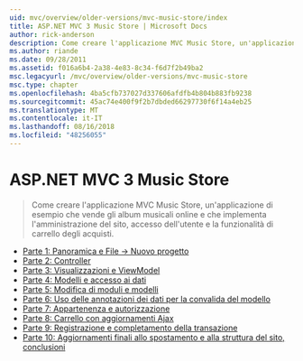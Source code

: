 ```yaml
---
uid: mvc/overview/older-versions/mvc-music-store/index
title: ASP.NET MVC 3 Music Store | Microsoft Docs
author: rick-anderson
description: Come creare l'applicazione MVC Music Store, un'applicazione di esempio che vende gli album musicali online e che implementa l'amministrazione del sito, accesso dell'utente, un...
ms.author: riande
ms.date: 09/28/2011
ms.assetid: f016a6b4-2a38-4e83-8c34-f6d7f2b49ba2
msc.legacyurl: /mvc/overview/older-versions/mvc-music-store
msc.type: chapter
ms.openlocfilehash: 4ba5cfb737027d337606afdfb4b804b883fb9238
ms.sourcegitcommit: 45ac74e400f9f2b7dbded66297730f6f14a4eb25
ms.translationtype: MT
ms.contentlocale: it-IT
ms.lasthandoff: 08/16/2018
ms.locfileid: "48256055"
---
```

<a name="aspnet-mvc-3-music-store"></a>ASP.NET MVC 3 Music Store
====================
> Come creare l'applicazione MVC Music Store, un'applicazione di esempio che vende gli album musicali online e che implementa l'amministrazione del sito, accesso dell'utente e la funzionalità di carrello degli acquisti.


- [Parte 1: Panoramica e File -> Nuovo progetto](mvc-music-store-part-1.md)
- [Parte 2: Controller](mvc-music-store-part-2.md)
- [Parte 3: Visualizzazioni e ViewModel](mvc-music-store-part-3.md)
- [Parte 4: Modelli e accesso ai dati](mvc-music-store-part-4.md)
- [Parte 5: Modifica di moduli e modelli](mvc-music-store-part-5.md)
- [Parte 6: Uso delle annotazioni dei dati per la convalida del modello](mvc-music-store-part-6.md)
- [Parte 7: Appartenenza e autorizzazione](mvc-music-store-part-7.md)
- [Parte 8: Carrello con aggiornamenti Ajax](mvc-music-store-part-8.md)
- [Parte 9: Registrazione e completamento della transazione](mvc-music-store-part-9.md)
- [Parte 10: Aggiornamenti finali allo spostamento e alla struttura del sito, conclusioni](mvc-music-store-part-10.md)
